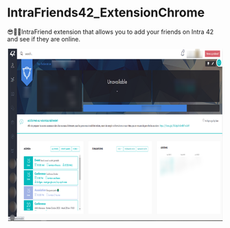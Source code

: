 # IntraFriends42_ExtensionChrome
😎🤝🤗IntraFriend extension that allows you to add your friends on Intra 42 and see if they are online.


<p align="center"><img src="./demo_1280.png" width="500" height="400" /></p>
